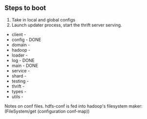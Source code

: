 ## Steps to boot ##

1. Take in local and global configs
2. Launch updater process, start the thrift server serving.

* client  -  
* config  - DONE
* domain  - 
* hadoop  - 
* loader  - 
* log     - DONE
* main    - DONE
* service - 
* shard   - 
* testing - 
* thrift  - 
* types   - 
* utils   - 


Notes on conf files. hdfs-conf is fed into hadoop's filesystem maker:
(FileSystem/get (configuration conf-map))
